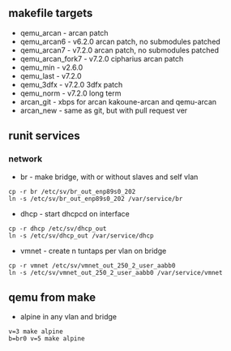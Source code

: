 ## makefile targets
- qemu_arcan - arcan patch
- qemu_arcan6 - v6.2.0 arcan patch, no submodules patched
- qemu_arcan7 - v7.2.0 arcan patch, no submodules patched
- qemu_arcan_fork7 - v7.2.0 cipharius arcan patch
- qemu_min - v2.6.0
- qemu_last - v7.2.0
- qemu_3dfx - v7.2.0 3dfx patch
- qemu_norm - v7.2.0 long term
- arcan_git - xbps for arcan kakoune-arcan and qemu-arcan
- arcan_new - same as git, but with pull request ver

## runit services
### network
- br - make bridge, with or without slaves and self vlan
```
cp -r br /etc/sv/br_out_enp89s0_202
ln -s /etc/sv/br_out_enp89s0_202 /var/service/br
```
- dhcp - start dhcpcd on interface
```
cp -r dhcp /etc/sv/dhcp_out
ln -s /etc/sv/dhcp_out /var/service/dhcp
```
- vmnet - create n tuntaps per vlan on bridge  
```
cp -r vmnet /etc/sv/vmnet_out_250_2_user_aabb0
ln -s /etc/sv/vmnet_out_250_2_user_aabb0 /var/service/vmnet
```

## qemu from make
- alpine in any vlan and bridge
```
v=3 make alpine
b=br0 v=5 make alpine
```
